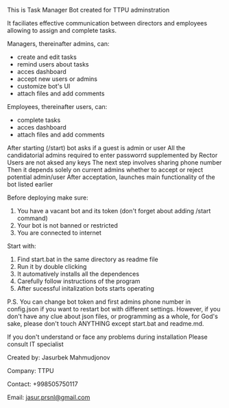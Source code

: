 This is Task Manager Bot created for TTPU adminstration

It faciliates effective communication between directors and employees 
allowing to assign and complete tasks.

Managers, thereinafter admins, can:
- create and edit tasks
- remind users about tasks
- acces dashboard
- accept new users or admins
- customize bot's UI
- attach files and add comments


Employees, thereinafter users, can:
- complete tasks
- acces dashboard
- attach files and add comments

After starting (/start) bot asks if a guest is admin or user
All the candidatorial admins required to enter passworrd supplemented by Rector
Users are not aksed any keys
The next step involves sharing phone number
Then it depends solely on current admins whether to accept or reject potential admin/user
After acceptation, launches main functionality of the bot listed earlier

Before deploying make sure:
1. You have a vacant bot and its token (don't forget about adding /start command)
2. Your bot is not banned or restricted
3. You are connected to internet

Start with:
1. Find start.bat in the same directory as readme file
2. Run it by double clicking
3. It automatively installs all the dependences
4. Carefully follow instructions of the program
5. After sucessful initalization bots starts operating

P.S. You can change bot token and first admins phone number
in config.json if you want to restart bot with different
settings. However, if you don't have any clue about json files,
or programming as a whole, for God's sake, please don't touch
ANYTHING except start.bat and readme.md.

If you don't understand or face any problems during installation
Please consult IT specialist


Created by: Jasurbek Mahmudjonov

Company: TTPU

Contact: +998505750117

Email: jasur.prsnl@gmail.com

